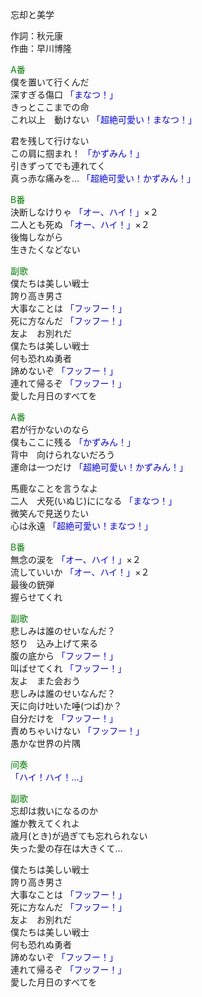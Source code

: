 忘却と美学  
  
作詞：秋元康  
作曲：早川博隆  
  
<font color=green>A番</font>  
僕を置いて行くんだ  
深すぎる傷口 <font color=blue>「まなつ！」</font>   
きっとここまでの命  
これ以上　動けない <font color=blue>「超絶可愛い！まなつ！」</font>   
  
君を残して行けない  
この肩に掴まれ！ <font color=blue>「かずみん！」</font>   
引きずってでも連れてく  
真っ赤な痛みを… <font color=blue>「超絶可愛い！かずみん！」</font>   
  
<font color=green>B番</font>  
決断しなけりゃ <font color=blue>「オー、ハイ！」</font>×２   
二人とも死ぬ <font color=blue>「オー、ハイ！」</font>×２   
後悔しながら  
生きたくなどない  
  
<font color=green>副歌</font>  
僕たちは美しい戦士  
誇り高き男さ  
大事なことは <font color=blue>「フッフー！」</font>   
死に方なんだ <font color=blue>「フッフー！」</font>   
友よ　お別れだ  
僕たちは美しい戦士  
何も恐れぬ勇者  
諦めないぞ <font color=blue>「フッフー！」</font>   
連れて帰るぞ <font color=blue>「フッフー！」</font>   
愛した月日のすべてを  
  
<font color=green>A番</font>  
君が行かないのなら  
僕もここに残る <font color=blue>「かずみん！」</font>   
背中　向けられないだろう  
運命は一つだけ <font color=blue>「超絶可愛い！かずみん！」</font>   
  
馬鹿なことを言うなよ  
二人　犬死(いぬじ)にになる <font color=blue>「まなつ！」</font>   
微笑んで見送りたい  
心は永遠 <font color=blue>「超絶可愛い！まなつ！」</font>   
  
<font color=green>B番</font>  
無念の涙を <font color=blue>「オー、ハイ！」</font>×２   
流していいか <font color=blue>「オー、ハイ！」</font>×２   
最後の銃弾  
握らせてくれ  
  
<font color=green>副歌</font>  
悲しみは誰のせいなんだ？  
怒り　込み上げて来る  
腹の底から <font color=blue>「フッフー！」</font>   
叫ばせてくれ <font color=blue>「フッフー！」</font>   
友よ　また会おう  
悲しみは誰のせいなんだ？  
天に向け吐いた唾(つば)か？  
自分だけを <font color=blue>「フッフー！」</font>   
責めちゃいけない <font color=blue>「フッフー！」</font>   
愚かな世界の片隅  
  
<font color=green>间奏</font>  
<font color=blue>「ハイ！ハイ！…」</font>   
  
<font color=green>副歌</font>  
忘却は救いになるのか  
誰か教えてくれよ  
歳月(とき)が過ぎても忘れられない  
失った愛の存在は大きくて…  
  
僕たちは美しい戦士  
誇り高き男さ  
大事なことは <font color=blue>「フッフー！」</font>   
死に方なんだ <font color=blue>「フッフー！」</font>   
友よ　お別れだ  
僕たちは美しい戦士  
何も恐れぬ勇者  
諦めないぞ <font color=blue>「フッフー！」</font>   
連れて帰るぞ <font color=blue>「フッフー！」</font>   
愛した月日のすべてを  
